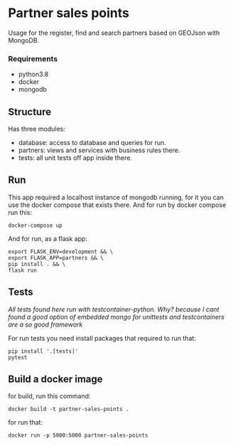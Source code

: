 # Partner sales points
Usage for the register, find and search partners based on GEOJson with MongoDB.

### Requirements
- python3.8
- docker
- mongodb

## Structure
Has three modules:
- database: access to database and queries for run.
- partners: views and services with business rules there.
- tests: all unit tests off app inside there.

## Run

This app required a localhost instance of mongodb running, for it you can use the docker compose that exists there.
And for run by docker compose run this:
```shell script
docker-compose up
```

And for run, as a flask app:
```shell script
export FLASK_ENV=development && \
export FLASK_APP=partners && \
pip install . && \
flask run
```

## Tests
_All tests found here run with *testcontainer-python*. 
Why? because I cant found a good option of embedded mongo for unittests and testcontainers are a so good framework_

For run tests you need install packages that required to run that:
```shell script
pip install '.[tests]'
pytest
```

## Build a docker image
for build, run this command:
```shell script
docker build -t partner-sales-points .
```

for run that:
```shell script
docker run -p 5000:5000 partner-sales-points
```